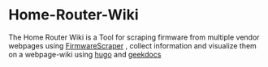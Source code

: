 # Home-Router-Wiki
The Home Router Wiki is a Tool for scraping firmware from multiple vendor webpages using [FirmwareScraper](https://github.com/fkie-cad/FirmwareScraper) , collect information and visualize them on a webpage-wiki using [hugo](https://gohugo.io/) and [geekdocs](https://geekdocs.de/) 
